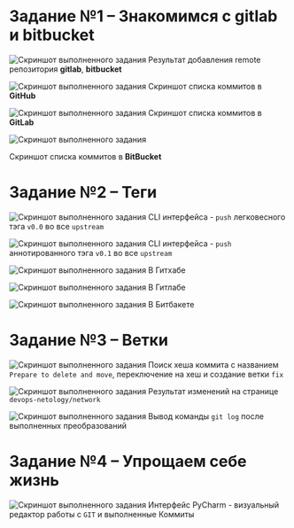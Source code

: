 # Задание №1 – Знакомимся с gitlab и bitbucket
![Скриншот выполненного задания](assets/Pasted%20image%2020211112211509.png)
Результат добавления remote репозитория **gitlab**, **bitbucket**

![Скриншот выполненного задания](assets/Pasted%20image%2020211112211627.png)
Скриншот списка коммитов в **GitHub**

![Скриншот выполненного задания](assets/Pasted%20image%2020211112211719.png)
Скриншот списка коммитов в **GitLab**

![Скриншот выполненного задания](assets/Pasted%20image%2020211112211756.png)

Скриншот списка коммитов в **BitBucket**

# Задание №2 – Теги
![Скриншот выполненного задания](assets/Pasted%20image%2020211113203316.png)
CLI интерфейса - `push` легковесного тэга `v0.0` во все `upstream`

![Скриншот выполненного задания](assets/Pasted%20image%2020211113203900.png)
CLI интерфейса - `push` аннотированного тэга `v0.1` во все `upstream`

![Скриншот выполненного задания](assets/Pasted%20image%2020211113204747.png)
В Гитхабе 

![Скриншот выполненного задания](assets/Pasted%20image%2020211113204835.png)
В Гитлабе

![Скриншот выполненного задания](assets/Pasted%20image%2020211113204913.png)
В Битбакете

# Задание №3 – Ветки
![Скриншот выполненного задания](assets/Pasted%20image%2020211113210619.png)
Поиск хеша коммита с названием `Prepare to delete and move`, переключение на хеш и создание ветки `fix`

![Скриншот выполненного задания](assets/Pasted%20image%2020211113210952.png)
Результат изменений на странице `devops-netology/network`

![Скриншот выполненного задания](assets/Pasted%20image%2020211113210357.png)
Вывод команды `git log` после выполненных преобразований

# Задание №4 – Упрощаем себе жизнь
![Скриншот выполненного задания](assets/Pasted%20image%2020211113213540.png)
Интерфейс PyCharm  - визуальный редактор работы с `GIT` и выполненные Коммиты























